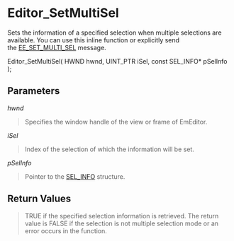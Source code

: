 # Editor\_SetMultiSel

Sets the information of a specified selection when multiple selections
are available. You can use this inline function or explicitly send the [EE\_SET\_MULTI\_SEL](../message/ee_set_multi_sel) message.

Editor\_SetMultiSel( HWND hwnd, UINT\_PTR iSel, const SEL\_INFO\* pSelInfo );

## Parameters

_hwnd_

> Specifies the window handle of the view or frame of EmEditor.

_iSel_

> Index of the selection of which the information will be set.

_pSelInfo_

> Pointer to the
> [SEL\_INFO](../structure/sel_info) structure.

## Return Values

> TRUE if the specified selection information is retrieved. The
> return value is FALSE if the selection is not multiple selection mode or an
> error occurs in the function.
